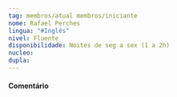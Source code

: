```yaml
---
tag: membros/atual membros/iniciante
nome: Rafael Perches
lingua: "#Inglês"
nivel: Fluente
disponibilidade: Noites de seg a sex (1 a 2h)
nucleo:
dupla:
---
```


#### Comentário
